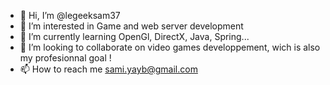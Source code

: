 - 👋 Hi, I’m @legeeksam37
- 👀 I’m interested in Game and web server development
- 🌱 I’m currently learning OpenGl, DirectX, Java, Spring...
- 💞️ I’m looking to collaborate on video games developpement, wich is also my profesionnal goal !
- 📫 How to reach me sami.yayb@gmail.com

<!---
legeeksam37/legeeksam37 is a ✨ special ✨ repository because its `README.md` (this file) appears on your GitHub profile.
You can click the Preview link to take a look at your changes.
--->
